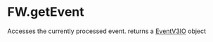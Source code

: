 # FW.getEvent

Accesses the currently processed event. returns a [EventV3IO](https://github.com/flightwatching/wilco-api/blob/master/java/com/fw/wilco/api/EventV3IO.java) object

